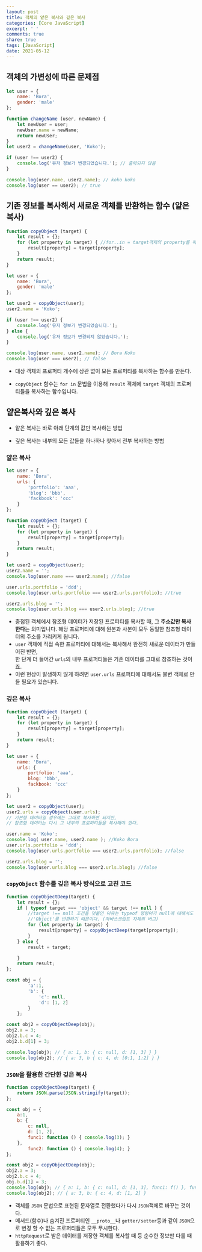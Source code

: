 ```yaml
---
layout: post
title: 객체의 얕은 복사와 깊은 복사
categories: [Core JavaScript]
excerpt: ' '
comments: true
share: true
tags: [JavaScript]
date: 2021-05-12
---
```











## 객체의 가변성에 따른 문제점

```javascript
let user = {
    name: 'Bora',
    gender: 'male'
};

function changeName (user, newName) {
    let newUser = user;
    newUser.name = newName;
    return newUser;
}
let user2 = changeName(user, 'Koko');

if (user !== user2) {
    console.log('유저 정보가 변경되었습니다.'); // 출력되지 않음
} 

console.log(user.name, user2.name); // koko koko
console.log(user == user2); // true
```



## 기존 정보를 복사해서 새로운 객체를 반환하는 함수 (얕은 복사)

```javascript
function copyObject (target) {
    let result = {};
    for (let property in target) { //for..in = target객체의 property를 복사하는 함수
        result[property] = target[property];
    }
    return result;
}

let user = {
    name: 'Bora',
    gender: 'male'
};

let user2 = copyObject(user);
user2.name = 'Koko';

if (user !== user2) {
    console.log('유저 정보가 변경되었습니다.');
} else {
    console.log('유저 정보가 변경되지 않았습니다.');
}

console.log(user.name, user2.name); // Bora Koko
console.log(user === user2); // false
```

- 대상 객체의 프로퍼티 개수에 상관 없이 모든 프로퍼티를 복사하는 함수를 만든다. 

- `copyObject` 함수는 `for in` 문법을 이용해 `result` 객체에  `target` 객체의 프로퍼티들을 복사하는 함수입니다. 



## 얕은복사와 깊은 복사

- 얕은 복사는 바로 아래 단계의 값만 복사하는 방법

- 깊은 복사는 내부의 모든 값들을 하나하나 찾아서 전부 복사하는 방법

### 얕은 복사

```javascript
let user = {
    name: 'Bora',
    urls: {
        'portfolio': 'aaa',
        'blog': 'bbb',
        'fackbook': 'ccc'
    }
};

function copyObject (target) {
    let result = {};
    for (let property in target) { 
        result[property] = target[property];
    }
    return result;
}

let user2 = copyObject(user);
user2.name = '';
console.log(user.name === user2.name); //false

user.urls.portfolio = 'ddd';
console.log(user.urls.portfolio === user2.urls.portfolio); //true

user2.urls.blog = '';
console.log(user.urls.blog === user2.urls.blog); //true
```

- 중접된 객체에서 참조형 데이터가 저장된 프로퍼티를 복사할 때, 그 **주소값만 복사한다**는 의미입니다. 해당 프로퍼티에 대해 원본과 사본이 모두 동일한 참조형 데이터의 주소를 가리키게 됩니다. <br>
- `user` 객체에 직접 속한 프로퍼티에 대해서는 복사해서 완전히 새로운 데이터가 만들어진 반면, <br>한 단계 더 들어간 `urls`의 내부 프로퍼티들은 기존 데이터를 그대로 참조하는 것이죠. <br>
- 이런 현상이 발생하지 않게 하려면 `user.urls` 프로퍼티에 대해서도 불변 객체로 만들 필요가 있습니다.

### 깊은 복사
```javascript
function copyObject (target) {
    let result = {};
    for (let property in target) { 
        result[property] = target[property];
    }
    return result;
}

let user = {
    name: 'Bora',
    urls: {
        portfolio: 'aaa',
        blog: 'bbb',
        fackbook: 'ccc'
    }
};

let user2 = copyObject(user);
user2.urls = copyObject(user.urls); 
// 기본형 데이터일 경우에는 그대로 복사하면 되지만,
// 참조형 데이터는 다시 그 내부의 프로퍼티들을 복사해야 한다.

user.name = 'Koko';
console.log( user.name, user2.name ); //Koko Bora
user.urls.portfolio = 'ddd';
console.log(user.urls.portfolio === user2.urls.portfolio); //false

user2.urls.blog = '';
console.log(user.urls.blog === user2.urls.blog); //false
```


### `copyObject` 함수를 깊은 복사 방식으로 고친 코드

```javascript
function copyObjectDeep(target) {
    let result = {};
    if ( typeof target === 'object' && target !== null ) {
        //target !== null 조건을 덧붙인 이유는 typeof 명령어가 null에 대해서도
        //'Object'를 반환하기 때문이다. (자바스크립트 자체의 버그)
        for (let property in target) {
            result[property] = copyObjectDeep(target[property]);
        }
    } else {
        result = target;

    }
    return result;
};

const obj = { 
        'a':1,
        'b': {
            'c': null,
            'd': [1, 2]
        }
    };

const obj2 = copyObjectDeep(obj);
obj2.a = 3;
obj2.b.c = 4;
obj2.b.d[1] = 3;

console.log(obj); // { a: 1, b: { c: null, d: [1, 3] } }
console.log(obj2); // { a: 3, b { c: 4, d: [0:1, 1:2] } }
```

### `JSON`을 활용한 간단한 깊은 복사
````javascript
function copyObjectDeep(target) {
    return JSON.parse(JSON.stringify(target));
};

const obj = { 
    a:1,
    b: {
        c: null,
        d: [1, 2],
        func1: function () { console.log(3); }
    },
        func2: function () { console.log(4); }
};

const obj2 = copyObjectDeep(obj);
obj2.a = 3;
obj2.b.c = 4;
obj.b.d[1] = 3;
console.log(obj); // { a: 1, b: { c: null, d: [1, 3], func1: f() }, fun2: f()}
console.log(obj2); // { a: 3, b: { c: 4, d: [1, 2] }
````

- 객체를 `JSON` 문법으로 표현된 문자열로 전환했다가 다시 `JSON`객체로 바꾸는 것이다.
- 메서드(함수)나 숨겨진 프로퍼티인 `__proto__`나 `getter/setter`등과 같이 `JSON`으로 변경 할 수 없는 프로퍼티들은 모두 무시한다. 
- `httpRequest`로 받은 데이터를 저장한 객체를 복사할 때 등 순수한 정보만 다룰 때 활용하기 좋다.

